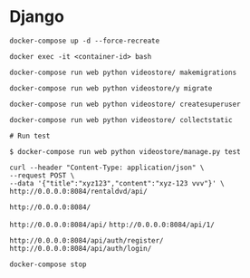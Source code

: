 # Django


`docker-compose up -d --force-recreate`

`docker exec -it <container-id> bash`

`docker-compose run web python videostore/ makemigrations`

`docker-compose run web python videostore/y migrate`

`docker-compose run web python videostore/ createsuperuser`

`docker-compose run web python videostore/ collectstatic`

   
`# Run test`

`$ docker-compose run web python videostore/manage.py test`


```
curl --header "Content-Type: application/json" \
--request POST \
--data '{"title":"xyz123","content":"xyz-123 vvv"}' \
http://0.0.0.0:8084/rentaldvd/api/
```
  

`http://0.0.0.0:8084/`

`http://0.0.0.0:8084/api/`
`http://0.0.0.0:8084/api/1/`

`http://0.0.0.0:8084/api/auth/register/`
`http://0.0.0.0:8084/api/auth/login/`
  

 `docker-compose stop`